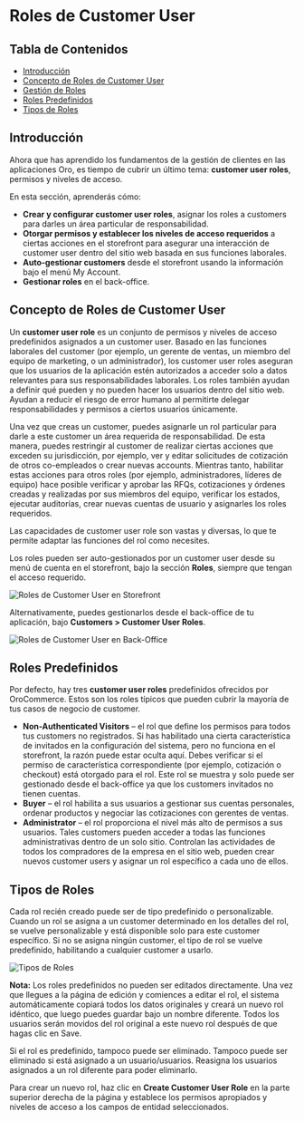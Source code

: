 # Roles de Customer User

## Tabla de Contenidos
- [Introducción](#introducción)
- [Concepto de Roles de Customer User](#concepto-de-roles-de-customer-user)
- [Gestión de Roles](#gestión-de-roles)
- [Roles Predefinidos](#roles-predefinidos)
- [Tipos de Roles](#tipos-de-roles)

## Introducción

Ahora que has aprendido los fundamentos de la gestión de clientes en las aplicaciones Oro, es tiempo de cubrir un último tema: **customer user roles**, permisos y niveles de acceso.

En esta sección, aprenderás cómo:

- **Crear y configurar customer user roles**, asignar los roles a customers para darles un área particular de responsabilidad.
- **Otorgar permisos y establecer los niveles de acceso requeridos** a ciertas acciones en el storefront para asegurar una interacción de customer user dentro del sitio web basada en sus funciones laborales.
- **Auto-gestionar customers** desde el storefront usando la información bajo el menú My Account.
- **Gestionar roles** en el back-office.

## Concepto de Roles de Customer User

Un **customer user role** es un conjunto de permisos y niveles de acceso predefinidos asignados a un customer user. Basado en las funciones laborales del customer (por ejemplo, un gerente de ventas, un miembro del equipo de marketing, o un administrador), los customer user roles aseguran que los usuarios de la aplicación estén autorizados a acceder solo a datos relevantes para sus responsabilidades laborales. Los roles también ayudan a definir qué pueden y no pueden hacer los usuarios dentro del sitio web. Ayudan a reducir el riesgo de error humano al permitirte delegar responsabilidades y permisos a ciertos usuarios únicamente.

Una vez que creas un customer, puedes asignarle un rol particular para darle a este customer un área requerida de responsabilidad. De esta manera, puedes restringir al customer de realizar ciertas acciones que exceden su jurisdicción, por ejemplo, ver y editar solicitudes de cotización de otros co-empleados o crear nuevas accounts. Mientras tanto, habilitar estas acciones para otros roles (por ejemplo, administradores, líderes de equipo) hace posible verificar y aprobar las RFQs, cotizaciones y órdenes creadas y realizadas por sus miembros del equipo, verificar los estados, ejecutar auditorías, crear nuevas cuentas de usuario y asignarles los roles requeridos.

Las capacidades de customer user role son vastas y diversas, lo que te permite adaptar las funciones del rol como necesites.

Los roles pueden ser auto-gestionados por un customer user desde su menú de cuenta en el storefront, bajo la sección **Roles**, siempre que tengan el acceso requerido.

![Roles de Customer User en Storefront](https://hive.oroinc.com/wp-content/uploads/sites/21/2021/02/customer_user_roles_storefront-1-768x350.png)

Alternativamente, puedes gestionarlos desde el back-office de tu aplicación, bajo **Customers > Customer User Roles**.

![Roles de Customer User en Back-Office](https://hive.oroinc.com/wp-content/uploads/sites/21/2021/02/customer_user_roles_back_office-1024x241.png)

## Roles Predefinidos

Por defecto, hay tres **customer user roles** predefinidos ofrecidos por OroCommerce. Estos son los roles típicos que pueden cubrir la mayoría de tus casos de negocio de customer.

- **Non-Authenticated Visitors** – el rol que define los permisos para todos tus customers no registrados. Si has habilitado una cierta característica de invitados en la configuración del sistema, pero no funciona en el storefront, la razón puede estar oculta aquí. Debes verificar si el permiso de característica correspondiente (por ejemplo, cotización o checkout) está otorgado para el rol. Este rol se muestra y solo puede ser gestionado desde el back-office ya que los customers invitados no tienen cuentas.
- **Buyer** – el rol habilita a sus usuarios a gestionar sus cuentas personales, ordenar productos y negociar las cotizaciones con gerentes de ventas.
- **Administrator** – el rol proporciona el nivel más alto de permisos a sus usuarios. Tales customers pueden acceder a todas las funciones administrativas dentro de un solo sitio. Controlan las actividades de todos los compradores de la empresa en el sitio web, pueden crear nuevos customer users y asignar un rol específico a cada uno de ellos.

## Tipos de Roles

Cada rol recién creado puede ser de tipo predefinido o personalizable. Cuando un rol se asigna a un customer determinado en los detalles del rol, se vuelve personalizable y está disponible solo para este customer específico. Si no se asigna ningún customer, el tipo de rol se vuelve predefinido, habilitando a cualquier customer a usarlo.

![Tipos de Roles](https://hive.oroinc.com/wp-content/uploads/sites/21/2021/02/role_types-1-768x268.png)

**Nota:** Los roles predefinidos no pueden ser editados directamente. Una vez que llegues a la página de edición y comiences a editar el rol, el sistema automáticamente copiará todos los datos originales y creará un nuevo rol idéntico, que luego puedes guardar bajo un nombre diferente. Todos los usuarios serán movidos del rol original a este nuevo rol después de que hagas clic en Save.

Si el rol es predefinido, tampoco puede ser eliminado. Tampoco puede ser eliminado si está asignado a un usuario/usuarios. Reasigna los usuarios asignados a un rol diferente para poder eliminarlo.

Para crear un nuevo rol, haz clic en **Create Customer User Role** en la parte superior derecha de la página y establece los permisos apropiados y niveles de acceso a los campos de entidad seleccionados.
